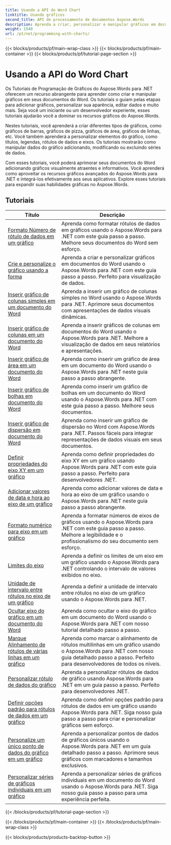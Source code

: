 ```yaml
---
title: Usando a API do Word Chart
linktitle: Usando gráficos
second_title: API de processamento de documentos Aspose.Words
description: Aprenda a criar, personalizar e manipular gráficos em documentos do Word usando o Aspose.Words para .NET. Os tutoriais fornecem explicações passo a passo e código-fonte C# para ajudar você a adicionar gráficos.
weight: 1540
url: /pt/net/programming-with-charts/
---
```


{{< blocks/products/pf/main-wrap-class >}}
{{< blocks/products/pf/main-container >}}
{{< blocks/products/pf/tutorial-page-section >}}

# Usando a API do Word Chart

Os Tutoriais de Programação de Gráficos do Aspose.Words para .NET oferecem um recurso abrangente para aprender como criar e manipular gráficos em seus documentos do Word. Os tutoriais o guiam pelas etapas para adicionar gráficos, personalizar sua aparência, editar dados e muito mais. Seja você um iniciante ou um desenvolvedor experiente, esses tutoriais ajudarão você a dominar os recursos gráficos do Aspose.Words.

Nestes tutoriais, você aprenderá a criar diferentes tipos de gráficos, como gráficos de barras, gráficos de pizza, gráficos de área, gráficos de linhas, etc. Você também aprenderá a personalizar elementos do gráfico, como títulos, legendas, rótulos de dados e eixos. Os tutoriais mostrarão como manipular dados do gráfico adicionando, modificando ou excluindo séries de dados.

Com esses tutoriais, você poderá aprimorar seus documentos do Word adicionando gráficos visualmente atraentes e informativos. Você aprenderá como aproveitar os recursos gráficos avançados do Aspose.Words para .NET e integrá-los efetivamente aos seus aplicativos. Explore esses tutoriais para expandir suas habilidades gráficas no Aspose.Words.

 ## Tutoriais
| Título | Descrição |
| --- | --- |
| [Formato Número de rótulo de dados em um gráfico](./format-number-of-data-label/) | Aprenda como formatar rótulos de dados em gráficos usando o Aspose.Words para .NET com este guia passo a passo. Melhore seus documentos do Word sem esforço. |
| [Crie e personalize o gráfico usando a forma](./create-chart-using-shape/) | Aprenda a criar e personalizar gráficos em documentos do Word usando o Aspose.Words para .NET com este guia passo a passo. Perfeito para visualização de dados. |
| [Inserir gráfico de colunas simples em um documento do Word](./insert-simple-column-chart/) | Aprenda a inserir um gráfico de colunas simples no Word usando o Aspose.Words para .NET. Aprimore seus documentos com apresentações de dados visuais dinâmicas. |
| [Inserir gráfico de colunas em um documento do Word](./insert-column-chart/) | Aprenda a inserir gráficos de colunas em documentos do Word usando o Aspose.Words para .NET. Melhore a visualização de dados em seus relatórios e apresentações. |
| [Inserir gráfico de área em um documento do Word](./insert-area-chart/) | Aprenda como inserir um gráfico de área em um documento do Word usando o Aspose.Words para .NET neste guia passo a passo abrangente. |
| [Inserir gráfico de bolhas em documento do Word](./insert-bubble-chart/) | Aprenda como inserir um gráfico de bolhas em um documento do Word usando o Aspose.Words para .NET com este guia passo a passo. Melhore seus documentos. |
| [Inserir gráfico de dispersão em documento do Word](./insert-scatter-chart/) | Aprenda como inserir um gráfico de dispersão no Word com Aspose.Words para .NET. Passos fáceis para integrar representações de dados visuais em seus documentos. |
| [Definir propriedades do eixo XY em um gráfico](./define-xyaxis-properties/) | Aprenda como definir propriedades do eixo XY em um gráfico usando Aspose.Words para .NET com este guia passo a passo. Perfeito para desenvolvedores .NET. |
| [Adicionar valores de data e hora ao eixo de um gráfico](./date-time-values-to-axis/) | Aprenda como adicionar valores de data e hora ao eixo de um gráfico usando o Aspose.Words para .NET neste guia passo a passo abrangente. |
| [Formato numérico para eixo em um gráfico](./number-format-for-axis/) | Aprenda a formatar números de eixos de gráficos usando o Aspose.Words para .NET com este guia passo a passo. Melhore a legibilidade e o profissionalismo do seu documento sem esforço. |
| [Limites do eixo](./bounds-of-axis/) | Aprenda a definir os limites de um eixo em um gráfico usando o Aspose.Words para .NET controlando o intervalo de valores exibidos no eixo. |
| [Unidade de intervalo entre rótulos no eixo de um gráfico](./interval-unit-between-labels-on-axis/) | Aprenda a definir a unidade de intervalo entre rótulos no eixo de um gráfico usando o Aspose.Words para .NET. |
| [Ocultar eixo do gráfico em um documento do Word](./hide-chart-axis/) | Aprenda como ocultar o eixo do gráfico em um documento do Word usando o Aspose.Words para .NET com nosso tutorial detalhado passo a passo. |
| [Marque Alinhamento de rótulos de várias linhas em um gráfico](./tick-multi-line-label-alignment/) | Aprenda como marcar o alinhamento de rótulos multilinhas em um gráfico usando o Aspose.Words para .NET com nosso guia detalhado passo a passo. Perfeito para desenvolvedores de todos os níveis. |
| [Personalizar rótulo de dados do gráfico](./chart-data-label/) | Aprenda a personalizar rótulos de dados de gráfico usando Aspose.Words para .NET em um guia passo a passo. Perfeito para desenvolvedores .NET. |
| [Definir opções padrão para rótulos de dados em um gráfico](./default-options-for-data-labels/) | Aprenda como definir opções padrão para rótulos de dados em um gráfico usando Aspose.Words para .NET. Siga nosso guia passo a passo para criar e personalizar gráficos sem esforço. |
| [Personalize um único ponto de dados do gráfico em um gráfico](./single-chart-data-point/) | Aprenda a personalizar pontos de dados de gráficos únicos usando o Aspose.Words para .NET em um guia detalhado passo a passo. Aprimore seus gráficos com marcadores e tamanhos exclusivos. |
| [Personalizar séries de gráficos individuais em um gráfico](./single-chart-series/) | Aprenda a personalizar séries de gráficos individuais em um documento do Word usando o Aspose.Words para .NET. Siga nosso guia passo a passo para uma experiência perfeita. |
{{< /blocks/products/pf/tutorial-page-section >}}

{{< /blocks/products/pf/main-container >}}
{{< /blocks/products/pf/main-wrap-class >}}

{{< blocks/products/products-backtop-button >}}
